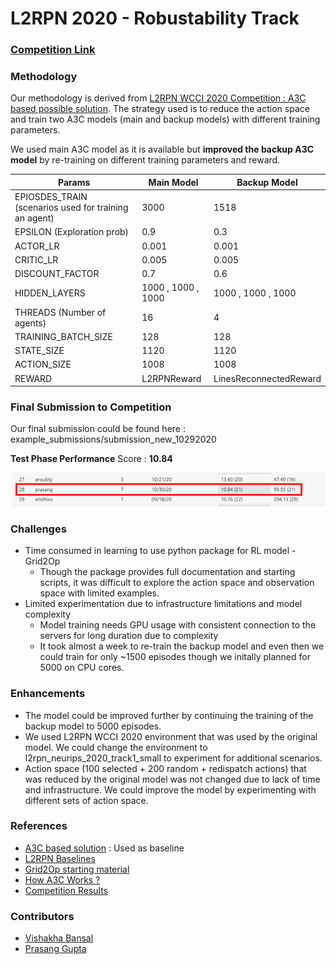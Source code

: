 # L2RPN 2020 - Robustability Track 

### [Competition Link](https://competitions.codalab.org/competitions/25426)

### Methodology
Our methodology is derived from [L2RPN WCCI 2020 Competition : A3C based possible solution](https://github.com/ZM-Learn/L2RPN_WCCI_a_Solution). The strategy used is to reduce the action space and train two A3C models (main and backup models) with different training parameters.

We used main A3C model as it is available but **improved the backup A3C model** by re-training on different training parameters and reward. 

Params | Main Model | Backup Model
------------ | ------------- | -------------
EPIOSDES_TRAIN (scenarios used for training an agent) |	3000 | 1518
EPSILON (Exploration prob) |	0.9 | 0.3
ACTOR_LR |	0.001 | 0.001
CRITIC_LR |	0.005 | 0.005
DISCOUNT_FACTOR	| 0.7 | 0.6 
HIDDEN_LAYERS |	1000 , 1000 , 1000 | 1000 , 1000 , 1000
THREADS (Number of agents) |	16 | 4
TRAINING_BATCH_SIZE	 | 128 | 128
STATE_SIZE |	1120 | 1120
ACTION_SIZE	| 1008 | 1008
REWARD	| L2RPNReward | LinesReconnectedReward

### Final Submission to Competition
Our final submission could be found here : example_submissions/submission_new_10292020

**Test Phase Performance**
Score : **10.84**

![Test Phase Results](results/TestPhase_Results.png)

### Challenges
* Time consumed in learning to use python package for RL model - Grid2Op
  - Though the package provides full documentation and starting scripts, it was difficult to explore the action space and observation space with limited examples.
* Limited experimentation due to infrastructure limitations and model complexity
  - Model training needs GPU usage with consistent connection to the servers for long duration due to complexity
  - It took almost a week to re-train the backup model and even then we could train for only ~1500 episodes though we initally planned for 5000 on CPU cores.
  
### Enhancements
* The model could be improved further by continuing the training of the backup model to 5000 episodes. 
* We used L2RPN WCCI 2020 environment that was used by the original model. We could change the environment to l2rpn_neurips_2020_track1_small to experiment for additional scenarios.
* Action space (100 selected + 200 random + redispatch actions) that was reduced by the original model was not changed due to lack of time and infrastructure. We could improve the model by experimenting with different sets of action space.

### References 
* [A3C based solution](https://github.com/ZM-Learn/L2RPN_WCCI_a_Solution) : Used as baseline
* [L2RPN Baselines](https://github.com/rte-france/l2rpn-baselines/tree/master/l2rpn_baselines)
* [Grid2Op starting material](https://github.com/rte-france/Grid2Op/tree/master/getting_started)
* [How A3C Works ?](https://medium.com/emergent-future/simple-reinforcement-learning-with-tensorflow-part-8-asynchronous-actor-critic-agents-a3c-c88f72a5e9f2)
* [Competition Results](https://competitions.codalab.org/competitions/25426#results)

### Contributors
* [Vishakha Bansal](https://github.com/vishakha-bansal)
* [Prasang Gupta](https://github.com/prasang-gupta)